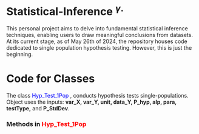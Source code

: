 # Statistical-Inference <sup> $\gamma$.
This personal project aims to delve into fundamental statistical inference techniques, enabling users to draw meaningful conclusions from datasets. At its current stage, as of May 26th of 2024, the repository houses code dedicated to single population hypothesis testing. However, this is just the beginning.

# Code for Classes
The class <span style="color:blue"> Hyp_Test_1Pop </span>, conducts hypothesis tests single-populations. Object uses the inputs: **var_X, var_Y, unit, data_Y, P_hyp, alp, para, testType,** and **P_StdDev**.

### Methods in <span style="color:red">Hyp_Test_1Pop</span>


